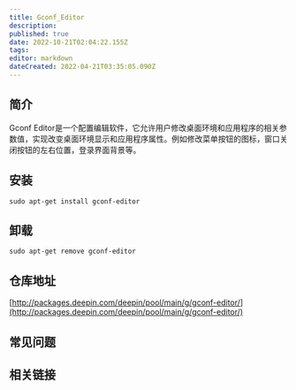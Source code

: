 ```yaml
---
title: Gconf_Editor
description: 
published: true
date: 2022-10-21T02:04:22.155Z
tags: 
editor: markdown
dateCreated: 2022-04-21T03:35:05.090Z
---
```


## 简介

Gconf Editor是一个配置编辑软件，它允许用户修改桌面环境和应用程序的相关参数值，实现改变桌面环境显示和应用程序属性。例如修改菜单按钮的图标，窗口关闭按钮的左右位置，登录界面背景等。

## 安装

`sudo apt-get install gconf-editor`

## 卸载

`sudo apt-get remove gconf-editor`

## 仓库地址

[http://packages.deepin.com/deepin/pool/main/g/gconf-editor/](http://packages.deepin.com/deepin/pool/main/g/gconf-editor/)

## 常见问题

## 相关链接

